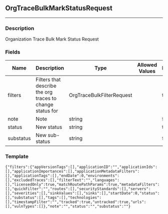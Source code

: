 ## OrgTraceBulkMarkStatusRequest
---
### Description
Organization Trace Bulk Mark Status Request
### Fields
| Name | Description | Type | Allowed Values | Required |
| ---- | ----------- | ---- | -------------- | -------- |
| filters | Filters that describe the org traces to change status for | OrgTraceBulkFilterRequest |  | true |
| note | Note | string |  | false |
| status | New status | string |  | true |
| substatus | New sub-status | string |  | false |
### Template
```
{"filters":{"appVersionTags":[],"applicationID":"","applicationIds":[],"applicationImportances":[],"applicationMetadataFilters":[],"applicationTags":[],"endDate":0,"environments":[],"excludedTraces":[],"filterText":"","languages":[],"licensedOnly":true,"matchRoutePathParams":true,"metadataFilters":[],"quickFilter":"","routes":[],"securityStandards":[],"servers":[],"severities":[],"sinkValues":[],"sinks":[],"startDate":0,"status":[],"substatus":[],"tags":[],"technologies":[],"timestampFilter":"","tracked":true,"untracked":true,"urls":[],"vulnTypes":[]},"note":"","status":"","substatus":""}
```
